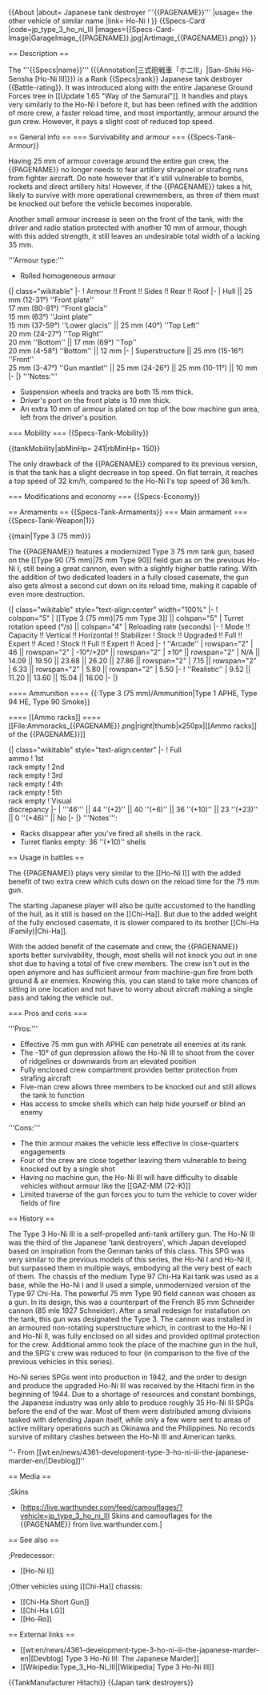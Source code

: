{{About
|about= Japanese tank destroyer '''{{PAGENAME}}'''
|usage= the other vehicle of similar name
|link= Ho-Ni I
}}
{{Specs-Card
|code=jp_type_3_ho_ni_III
|images={{Specs-Card-Image|GarageImage_{{PAGENAME}}.jpg|ArtImage_{{PAGENAME}}.png}}
}}

== Description ==
<!-- ''In the description, the first part should be about the history of the creation and combat usage of the vehicle, as well as its key features. In the second part, tell the reader about the ground vehicle in the game. Insert a screenshot of the vehicle, so that if the novice player does not remember the vehicle by name, he will immediately understand what kind of vehicle the article is talking about.'' -->
The '''{{Specs|name}}''' ({{Annotation|三式砲戦車「ホニIII」|San-Shiki Hō-Sensha [Ho-Ni III]}}) is a Rank {{Specs|rank}} Japanese tank destroyer {{Battle-rating}}. It was introduced along with the entire Japanese Ground Forces tree in [[Update 1.65 "Way of the Samurai"]]. It handles and plays very similarly to the Ho-Ni I before it, but has been refined with the addition of more crew, a faster reload time, and most importantly, armour around the gun crew. However, it pays a slight cost of reduced top speed.

== General info ==
=== Survivability and armour ===
{{Specs-Tank-Armour}}
<!-- ''Describe armour protection. Note the most well protected and key weak areas. Appreciate the layout of modules as well as the number and location of crew members. Is the level of armour protection sufficient, is the placement of modules helpful for survival in combat? If necessary use a visual template to indicate the most secure and weak zones of the armour.'' -->

Having 25 mm of armour coverage around the entire gun crew, the {{PAGENAME}} no longer needs to fear artillery shrapnel or strafing runs from fighter aircraft. Do note however that it's still vulnerable to bombs, rockets and direct artillery hits! However, if the {{PAGENAME}} takes a hit, likely to survive with more operational crewmembers, as three of them must be knocked out before the vehicle becomes inoperable.

Another small armour increase is seen on the front of the tank, with the driver and radio station protected with another 10 mm of armour, though with this added strength, it still leaves an undesirable total width of a lacking 35 mm.

'''Armour type:'''

* Rolled homogeneous armour

{| class="wikitable"
|-
! Armour !! Front !! Sides !! Rear !! Roof
|-
| Hull || 25 mm (12-31°) ''Front plate'' <br> 17 mm (80-81°) ''Front glacis'' <br> 15 mm (63°) ''Joint plate'' <br> 15 mm (37-59°) ''Lower glacis'' || 25 mm (40°) ''Top Left'' <br> 20 mm (24-27°) ''Top Right'' <br> 20 mm ''Bottom'' || 17 mm (69°) ''Top'' <br> 20 mm (4-58°) ''Bottom'' || 12 mm
|-
| Superstructure || 25 mm (15-16°) ''Front'' <br> 25 mm (3-47°) ''Gun mantlet'' || 25 mm (24-26°) || 25 mm (10-11°) || 10 mm
|-
|}
'''Notes:'''

* Suspension wheels and tracks are both 15 mm thick.
* Driver's port on the front plate is 10 mm thick.
* An extra 10 mm of armour is plated on top of the bow machine gun area, left from the driver's position.

=== Mobility ===
{{Specs-Tank-Mobility}}
<!-- ''Write about the mobility of the ground vehicle. Estimate the specific power and manoeuvrability, as well as the maximum speed forwards and backwards.'' -->

{{tankMobility|abMinHp= 241|rbMinHp= 150}}

The only drawback of the {{PAGENAME}} compared to its previous version, is that the tank has a slight decrease in top speed. On flat terrain, it reaches a top speed of 32 km/h, compared to the Ho-Ni I's top speed of 36 km/h.

=== Modifications and economy ===
{{Specs-Economy}}

== Armaments ==
{{Specs-Tank-Armaments}}
=== Main armament ===
{{Specs-Tank-Weapon|1}}
<!-- ''Give the reader information about the characteristics of the main gun. Assess its effectiveness in a battle based on the reloading speed, ballistics and the power of shells. Do not forget about the flexibility of the fire, that is how quickly the cannon can be aimed at the target, open fire on it and aim at another enemy. Add a link to the main article on the gun: <code><nowiki>{{main|Name of the weapon}}</nowiki></code>. Describe in general terms the ammunition available for the main gun. Give advice on how to use them and how to fill the ammunition storage.'' -->
{{main|Type 3 (75 mm)}}

The {{PAGENAME}} features a modernized Type 3 75 mm tank gun, based on the [[Type 90 (75 mm)|75 mm Type 90]] field gun as on the previous Ho-Ni I, still being a great cannon, even with a slightly higher battle rating. With the addition of two dedicated loaders in a fully closed casemate, the gun also gets almost a second cut down on its reload time, making it capable of even more destruction.

{| class="wikitable" style="text-align:center" width="100%"
|-
! colspan="5" | [[Type 3 (75 mm)|75 mm Type 3]] || colspan="5" | Turret rotation speed (°/s) || colspan="4" | Reloading rate (seconds)
|-
! Mode !! Capacity !! Vertical !! Horizontal !! Stabilizer
! Stock !! Upgraded !! Full !! Expert !! Aced
! Stock !! Full !! Expert !! Aced
|-
! ''Arcade''
| rowspan="2" | 46 || rowspan="2" | -10°/+20° || rowspan="2" | ±10° || rowspan="2" | N/A || 14.09 || 19.50 || 23.68 || 26.20 || 27.86 || rowspan="2" | 7.15 || rowspan="2" | 6.33 || rowspan="2" | 5.80 || rowspan="2" | 5.50
|-
! ''Realistic''
| 9.52 || 11.20 || 13.60 || 15.04 || 16.00
|-
|}

==== Ammunition ====
{{:Type 3 (75 mm)/Ammunition|Type 1 APHE, Type 94 HE, Type 90 Smoke}}

==== [[Ammo racks]] ====
[[File:Ammoracks_{{PAGENAME}}.png|right|thumb|x250px|[[Ammo racks]] of the {{PAGENAME}}]]
<!-- '''Last updated: 2.15.1.70''' -->
{| class="wikitable" style="text-align:center"
|-
! Full<br>ammo
! 1st<br>rack empty
! 2nd<br>rack empty
! 3rd<br>rack empty
! 4th<br>rack empty
! 5th<br>rack empty
! Visual<br>discrepancy
|-
| '''46''' || 44&nbsp;''(+2)'' || 40&nbsp;''(+6)'' || 36&nbsp;''(+10)'' || 23&nbsp;''(+23)'' || 0&nbsp;''(+46)'' || No
|-
|}
'''Notes''':

* Racks disappear after you've fired all shells in the rack.
* Turret flanks empty: 36&nbsp;''(+10)'' shells

== Usage in battles ==
<!-- ''Describe the tactics of playing in the vehicle, the features of using vehicles in the team and advice on tactics. Refrain from creating a "guide" - do not impose a single point of view but instead give the reader food for thought. Describe the most dangerous enemies and give recommendations on fighting them. If necessary, note the specifics of the game in different modes (AB, RB, SB).'' -->

The {{PAGENAME}} plays very similar to the [[Ho-Ni I]] with the added benefit of two extra crew which cuts down on the reload time for the 75 mm gun.

The starting Japanese player will also be quite accustomed to the handling of the hull, as it still is based on the [[Chi-Ha]]. But due to the added weight of the fully enclosed casemate, it is slower compared to its brother [[Chi-Ha (Family)|Chi-Ha]].

With the added benefit of the casemate and crew, the {{PAGENAME}} sports better survivability, though, most shells will not knock you out in one shot due to having a total of five crew members. The crew isn't out in the open anymore and has sufficient armour from machine-gun fire from both ground & air enemies. Knowing this, you can stand to take more chances of sitting in one location and not have to worry about aircraft making a single pass and taking the vehicle out.

=== Pros and cons ===
<!-- ''Summarise and briefly evaluate the vehicle in terms of its characteristics and combat effectiveness. Mark its pros and cons in a bulleted list. Try not to use more than 6 points for each of the characteristics. Avoid using categorical definitions such as "bad", "good" and the like - use substitutions with softer forms such as "inadequate" and "effective".'' -->

'''Pros:'''

* Effective 75 mm gun with APHE can penetrate all enemies at its rank
* The -10° of gun depression allows the Ho-Ni III to shoot from the cover of ridgelines or downwards from an elevated position
* Fully enclosed crew compartment provides better protection from strafing aircraft
* Five-man crew allows three members to be knocked out and still allows the tank to function
* Has access to smoke shells which can help hide yourself or blind an enemy

'''Cons:'''

* The thin armour makes the vehicle less effective in close-quarters engagements
* Four of the crew are close together leaving them vulnerable to being knocked out by a single shot
* Having no machine gun, the Ho-Ni III will have difficulty to disable vehicles without armour like the [[GAZ-MM (72-K)]]
* Limited traverse of the gun forces you to turn the vehicle to cover wider fields of fire

== History ==
<!-- ''Describe the history of the creation and combat usage of the vehicle in more detail than in the introduction. If the historical reference turns out to be too long, take it to a separate article, taking a link to the article about the vehicle and adding a block "/History" (example: <nowiki>https://wiki.warthunder.com/(Vehicle-name)/History</nowiki>) and add a link to it here using the <code>main</code> template. Be sure to reference text and sources by using <code><nowiki><ref></ref></nowiki></code>, as well as adding them at the end of the article with <code><nowiki><references /></nowiki></code>. This section may also include the vehicle's dev blog entry (if applicable) and the in-game encyclopedia description (under <code><nowiki>=== In-game description ===</nowiki></code>, also if applicable).'' -->
The Type 3 Ho-Ni III is a self-propelled anti-tank artillery gun. The Ho-Ni III was the third of the Japanese 'tank destroyers', which Japan developed based on inspiration from the German tanks of this class. This SPG was very similar to the previous models of this series, the Ho-Ni I and Ho-Ni II, but surpassed them in multiple ways, embodying all the very best of each of them. The chassis of the medium Type 97 Chi-Ha Kai tank was used as a base, while the Ho-Ni I and II used a simple, unmodernized version of the Type 97 Chi-Ha. The powerful 75 mm Type 90 field cannon was chosen as a gun. In its design, this was a counterpart of the French 85 mm Schneider cannon (85 mle 1927 Schneider). After a small redesign for installation on the tank, this gun was designated the Type 3. The cannon was installed in an armoured non-rotating superstructure which, in contrast to the Ho-Ni I and Ho-Ni II, was fully enclosed on all sides and provided optimal protection for the crew. Additional ammo took the place of the machine gun in the hull, and the SPG's crew was reduced to four (in comparison to the five of the previous vehicles in this series).

Ho-Ni series SPGs went into production in 1942, and the order to design and produce the upgraded Ho-Ni III was received by the Hitachi firm in the beginning of 1944. Due to a shortage of resources and constant bombings, the Japanese industry was only able to produce roughly 35 Ho-Ni III SPGs before the end of the war. Most of them were distributed among divisions tasked with defending Japan itself, while only a few were sent to areas of active military operations such as Okinawa and the Philippines. No records survive of military clashes between the Ho-Ni III and American tanks.

''- From [[wt:en/news/4361-development-type-3-ho-ni-iii-the-japanese-marder-en/|Devblog]]''

== Media ==
<!-- ''Excellent additions to the article would be video guides, screenshots from the game, and photos.'' -->

;Skins
* [https://live.warthunder.com/feed/camouflages/?vehicle=jp_type_3_ho_ni_III Skins and camouflages for the {{PAGENAME}} from live.warthunder.com.]

== See also ==
<!-- ''Links to the articles on the War Thunder Wiki that you think will be useful for the reader, for example:''
* ''reference to the series of the vehicles;''
* ''links to approximate analogues of other nations and research trees.'' -->
;Predecessor:
* [[Ho-Ni I]]

;Other vehicles using [[Chi-Ha]] chassis:
* [[Chi-Ha Short Gun]]
* [[Chi-Ha LG]]
* [[Ho-Ro]]

== External links ==
<!-- ''Paste links to sources and external resources, such as:''
* ''topic on the official game forum;''
* ''other literature.'' -->

* [[wt:en/news/4361-development-type-3-ho-ni-iii-the-japanese-marder-en|[Devblog] Type 3 Ho-Ni III: The Japanese Marder]]
* [[Wikipedia:Type_3_Ho-Ni_III|[Wikipedia] Type 3 Ho-Ni III]]

{{TankManufacturer Hitachi}}
{{Japan tank destroyers}}